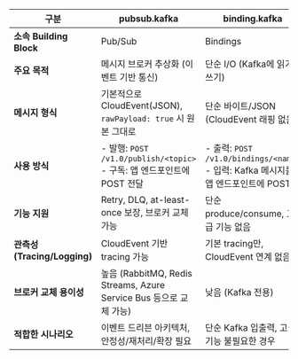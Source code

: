 | 구분 | **pubsub.kafka** | **binding.kafka** |
|------|------------------|-------------------|
| **소속 Building Block** | Pub/Sub | Bindings |
| **주요 목적** | 메시지 브로커 추상화 (이벤트 기반 통신) | 단순 I/O (Kafka에 읽기/쓰기) |
| **메시지 형식** | 기본적으로 CloudEvent(JSON), `rawPayload: true` 시 원본 그대로 | 단순 바이트/JSON (CloudEvent 래핑 없음) |
| **사용 방식** | - 발행: `POST /v1.0/publish/<topic>` <br> - 구독: 앱 엔드포인트에 POST 전달 | - 출력: `POST /v1.0/bindings/<name>` <br> - 입력: Kafka 메시지를 앱 엔드포인트에 POST |
| **기능 지원** | Retry, DLQ, at-least-once 보장, 브로커 교체 가능 | 단순 produce/consume, 고급 기능 없음 |
| **관측성 (Tracing/Logging)** | CloudEvent 기반 tracing 가능 | 기본 tracing만, CloudEvent 연계 없음 |
| **브로커 교체 용이성** | 높음 (RabbitMQ, Redis Streams, Azure Service Bus 등으로 교체 가능) | 낮음 (Kafka 전용) |
| **적합한 시나리오** | 이벤트 드리븐 아키텍처, 안정성/재처리/확장 필요 | 단순 Kafka 입출력, 고급 기능 불필요한 경우 |
